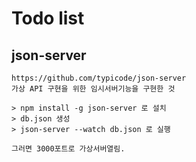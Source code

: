 # Todo list

## json-server 
    https://github.com/typicode/json-server
    가상 API 구현을 위한 임시서버기능을 구현한 것

    > npm install -g json-server 로 설치
    > db.json 생성
    > json-server --watch db.json 로 실행

    그러면 3000포트로 가상서버열림.

